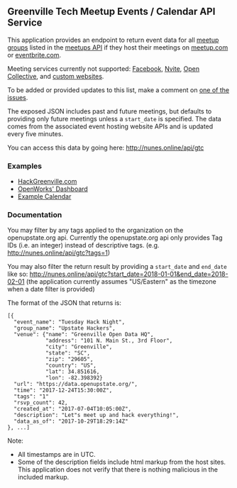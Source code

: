## Greenville Tech Meetup Events / Calendar API Service

This application provides an endpoint to return event data for all [meetup groups](https://data.openupstate.org/organizations) listed in the [meetups API](https://github.com/codeforgreenville/OpenData/issues/17) if they host their meetings on [meetup.com](https://github.com/codeforgreenville/upstate_tech_cal_service/issues/2)
or [eventbrite.com](https://github.com/codeforgreenville/upstate_tech_cal_service/issues/4).

Meeting services currently not supported: [Facebook](https://github.com/codeforgreenville/upstate_tech_cal_service/issues/5), [Nvite](https://github.com/codeforgreenville/upstate_tech_cal_service/issues/6), [Open Collective](https://github.com/codeforgreenville/upstate_tech_cal_service/issues/2), and [custom websites](https://github.com/codeforgreenville/upstate_tech_cal_service/issues/7).

To be added or provided updates to this list, make a comment on [one of the issues](https://github.com/codeforgreenville/upstate_tech_cal_service/issues).

The exposed JSON includes past and future meetings, but defaults to providing only future meetings unless a `start_date` is specified. The data comes from the associated event hosting website APIs and is updated every five minutes.

You can access this data by going here: http://nunes.online/api/gtc

### Examples
* [HackGreenville.com](https://hackgreenville.com/events)
* [OpenWorks' Dashboard](https://joinopenworks.com/dashboard/meetups.php)
* [Example Calendar](https://nunie123.github.io/gtc/)


### Documentation
You may filter by any tags applied to the organization on the openupstate.org api.  Currently the openupstate.org api only provides Tag IDs (i.e. an integer) instead of descriptive tags. (e.g. http://nunes.online/api/gtc?tags=1)

You may also filter the return result by providing a `start_date` and `end_date` like so: http://nunes.online/api/gtc?start_date=2018-01-01&end_date=2018-02-01 (the application currently assumes "US/Eastern" as the timezone when a date filter is provided)

The format of the JSON that returns is:


    [{
      "event_name": "Tuesday Hack Night",
      "group_name": "Upstate Hackers",
      "venue": {"name": "Greenville Open Data HQ",
                "address": "101 N. Main St., 3rd Floor",
                "city": "Greenville",
                "state": "SC",
                "zip": "29605",
                "country": "US",
                "lat": 34.851616,
                "lon": -82.398392}
      "url": "https://data.openupstate.org/",
      "time": "2017-12-24T15:30:00Z",
      "tags": "1"
      "rsvp_count": 42,
      "created_at": "2017-07-04T10:05:00Z",
      "description": "Let"s meet up and hack everything!",
      "data_as_of": "2017-10-29T18:29:14Z"
    }, ...]

Note:
* All timestamps are in UTC.  
* Some of the description fields include html markup from the host sites.  This application does not verify that there is nothing malicious in the included markup.
